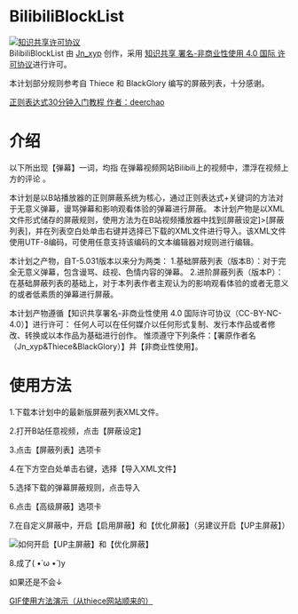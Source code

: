 # BilibiliBlockList
<a rel="license" href="http://creativecommons.org/licenses/by-nc/4.0/"><img alt="知识共享许可协议" style="border-width:0" src="https://i.creativecommons.org/l/by-nc/4.0/88x31.png" /></a><br /><span xmlns:dct="http://purl.org/dc/terms/" property="dct:title">BilibiliBlockList</span> 由 <a xmlns:cc="http://creativecommons.org/ns#" href="https://blog.jnxyp.tk/" property="cc:attributionName" rel="cc:attributionURL">Jn_xyp</a> 创作，采用 <a rel="license" href="http://creativecommons.org/licenses/by-nc/4.0/">知识共享 署名-非商业性使用 4.0 国际 许可协议</a>进行许可。

本计划部分规则参考自 Thiece 和 BlackGlory 编写的屏蔽列表，十分感谢。

<a href="http://deerchao.net/tutorials/regex/regex.htm">正则表达式30分钟入门教程 作者：deerchao</a>

介绍
====================================================================
以下所出现【弹幕】一词，均指 在弹幕视频网站Bilibili上的视频中，漂浮在视频上方的评论 。

本计划是以B站播放器的正则屏蔽系统为核心，通过正则表达式+关键词的方法对于无意义弹幕，谩骂弹幕和影响观看体验的弹幕进行屏蔽。
本计划产物是以XML文件形式储存的屏蔽规则，使用方法为在B站视频播放器中找到[屏蔽设定]>[屏蔽列表]，并在列表空白处单击右键并选择已下载的XML文件进行导入。该XML文件使用UTF-8编码，可使用任意支持该编码的文本编辑器对规则进行编辑。

本计划之产物，自T-5.031版本以来分为两类：
1.基础屏蔽列表（版本B）：对于完全无意义弹幕，包含谩骂、歧视、色情内容的弹幕。
2.进阶屏蔽列表（版本P）：在基础屏蔽列表的基础上，对于本列表作者主观认为的影响观看体验的或者无意义的或者低素质的弹幕进行屏蔽。

本计划产物遵循【知识共享署名-非商业性使用 4.0 国际许可协议（CC-BY-NC-4.0）】进行许可：
任何人可以在任何媒介以任何形式复制、发行本作品或者修改、转换或以本作品为基础进行创作。
惟须遵守下列条件：【署原作者名（Jn_xyp&Thiece&BlackGlory）】并【非商业性使用】。

使用方法
====================================================================
1.下载本计划中的最新版屏蔽列表XML文件。

2.打开B站任意视频，点击【屏蔽设定】

3.点击【屏蔽列表】选项卡

4.在下方空白处单击右键，选择【导入XML文件】

5.选择下载的弹幕屏蔽规则，点击导入

6.点击【高级屏蔽】选项卡

7.在自定义屏蔽中，开启【启用屏蔽】和【优化屏蔽】（另建议开启【UP主屏蔽】）

<img src="https://pic1.zhimg.com/435ef942d295f1fde85bea002a22e528_b.png" alt="如何开启【UP主屏蔽】和【优化屏蔽】">

8.成了( •̀ ω •́ )y

如果还是不会↓

<a href="http://blog-thiece-cn-static.smartgslb.com/wp-content/uploads/2013/11/bilibili.gif">GIF使用方法演示（从thiece网站顺来的）</a>
